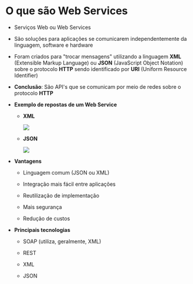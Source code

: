 # O que são Web Services

* Serviços Web ou Web Services

* São soluções para aplicações se comunicarem independentemente da linguagem, software e hardware

* Foram criados para "trocar mensagens" utilizando a linguagem **XML** (Extensible Markup Language) ou **JSON** (JavaScript Object Notation) sobre o protocolo **HTTP** sendo identificado por **URI** (Uniform Resource Identifier)

* **Conclusão**: São API's que se comunicam por meio de redes sobre o protocolo **HTTP**

* **Exemplo de repostas de um Web Service**

  * **XML**

    ![](./assets/resposta-xml.png)

  * **JSON**

    ![](./assets/resposta-json.png)

* **Vantagens**

  * Linguagem comum (JSON ou XML)

  * Integração mais fácil entre aplicações

  * Reutilização de implementação

  * Mais segurança

  * Redução de custos

* **Principais tecnologias**

  * SOAP (utiliza, geralmente, XML)

  * REST

  * XML

  * JSON